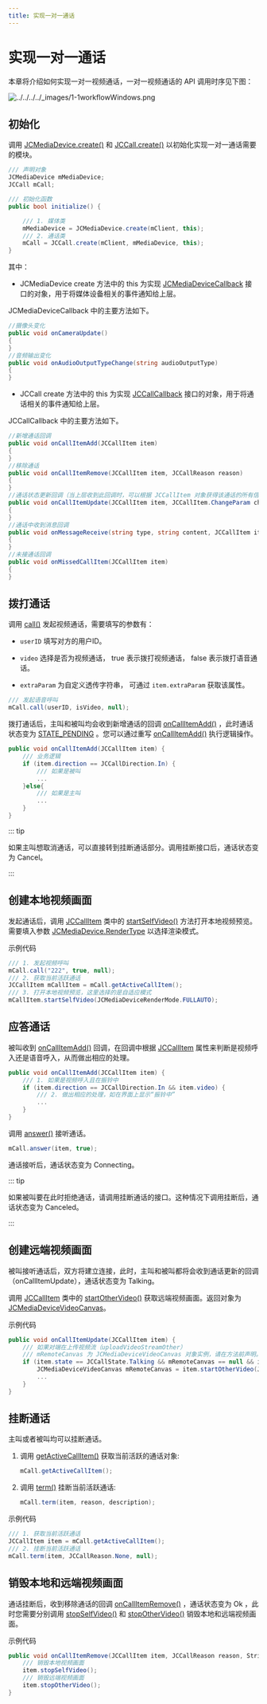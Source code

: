 ```yaml
---
title: 实现一对一通话
---
```

# 实现一对一通话

本章将介绍如何实现一对一视频通话，一对一视频通话的 API 调用时序见下图：

![../../../../\_images/1-1workflowWindows.png](../../../../_images/1-1workflowWindows.png)

## 初始化

调用
[JCMediaDevice.create()](https://developer.juphoon.com/portal/reference/V2.1/windows/html/cb59bc27-6528-9dbf-c996-de857096f847.htm)
和
[JCCall.create()](https://developer.juphoon.com/portal/reference/V2.1/windows/html/eef10110-a3f7-b505-26fa-4b9ec1e2b998.htm)
以初始化实现一对一通话需要的模块。

``````csharp
/// 声明对象
JCMediaDevice mMediaDevice;
JCCall mCall;

/// 初始化函数
public bool initialize() {

    /// 1. 媒体类
    mMediaDevice = JCMediaDevice.create(mClient, this);
    /// 2. 通话类
    mCall = JCCall.create(mClient, mMediaDevice, this);
}
``````

其中：

- JCMediaDevice create 方法中的 this 为实现
    [JCMediaDeviceCallback](https://developer.juphoon.com/portal/reference/V2.1/windows/html/3a00aa12-4e18-cf90-4610-b2c9c63b7a7b.htm)
    接口的对象，用于将媒体设备相关的事件通知给上层。

JCMediaDeviceCallback 中的主要方法如下。

``````csharp
//摄像头变化
public void onCameraUpdate()
{
}
//音频输出变化
public void onAudioOutputTypeChange(string audioOutputType)
{
}
``````

- JCCall create 方法中的 this 为实现
    [JCCallCallback](https://developer.juphoon.com/portal/reference/V2.1/windows/html/25bca4ea-ad43-2cbb-42a8-b4e626739711.htm)
    接口的对象，用于将通话相关的事件通知给上层。

JCCallCallback 中的主要方法如下。

``````csharp
//新增通话回调
public void onCallItemAdd(JCCallItem item)
{
}
//移除通话
public void onCallItemRemove(JCCallItem item, JCCallReason reason)
{
}
//通话状态更新回调（当上层收到此回调时，可以根据 JCCallItem 对象获得该通话的所有信息及状态，从而更新该通话相关UI）
public void onCallItemUpdate(JCCallItem item, JCCallItem.ChangeParam changeParam)
{
}
//通话中收到消息回调
public void onMessageReceive(string type, string content, JCCallItem item)
{
}
//未接通话回调
public void onMissedCallItem(JCCallItem item)
{
}
``````

## 拨打通话

调用
[call()](https://developer.juphoon.com/portal/reference/V2.1/windows/html/613adf03-d597-8221-86d5-0056c1b4d2a0.htm)
发起视频通话，需要填写的参数有：

- `userID` 填写对方的用户ID。

- `video` 选择是否为视频通话， true 表示拨打视频通话， false 表示拨打语音通话。

- `extraParam` 为自定义透传字符串， 可通过 `item.extraParam` 获取该属性。

``````csharp
/// 发起语音呼叫
mCall.call(userID, isVideo, null);
``````

拨打通话后，主叫和被叫均会收到新增通话的回调
[onCallItemAdd()](https://developer.juphoon.com/portal/reference/V2.1/windows/html/5e605b62-c8dc-4dde-2480-8fdcbbfc2f48.htm)
，此时通话状态变为
[STATE\_PENDING](https://developer.juphoon.com/portal/reference/V2.1/windows/html/2134e734-614d-4a19-f411-5fe1a81d3ccd.htm)
。您可以通过重写
[onCallItemAdd()](https://developer.juphoon.com/portal/reference/V2.1/windows/html/5e605b62-c8dc-4dde-2480-8fdcbbfc2f48.htm)
执行逻辑操作。

``````csharp
public void onCallItemAdd(JCCallItem item) {
    /// 业务逻辑
    if (item.direction == JCCallDirection.In) {
        /// 如果是被叫
        ...
    }else{
        /// 如果是主叫
        ...
    }
}
``````

::: tip

如果主叫想取消通话，可以直接转到挂断通话部分。调用挂断接口后，通话状态变为 Cancel。

:::

## 创建本地视频画面

发起通话后，调用
[JCCallItem](https://developer.juphoon.com/portal/reference/V2.1/windows/html/0267696e-79ee-8d46-c086-3c071a2b2b3a.htm)
类中的
[startSelfVideo()](https://developer.juphoon.com/portal/reference/V2.1/windows/html/d399b6b1-b822-b6aa-de75-f35d6815e93b.htm)
方法打开本地视频预览。需要填入参数
[JCMediaDevice.RenderType](https://developer.juphoon.com/portal/reference/V2.1/windows/html/44604552-33eb-5a81-6b10-6c512d127a4b.htm)
以选择渲染模式。

示例代码

``````csharp
/// 1. 发起视频呼叫
mCall.call("222", true, null);
/// 2. 获取当前活跃通话
JCCallItem mCallItem = mCall.getActiveCallItem();
/// 3. 打开本地视频预览，这里选择的是自适应模式
mCallItem.startSelfVideo(JCMediaDeviceRenderMode.FULLAUTO);
``````

## 应答通话

被叫收到
[onCallItemAdd()](https://developer.juphoon.com/portal/reference/V2.1/windows/html/5e605b62-c8dc-4dde-2480-8fdcbbfc2f48.htm)
回调，在回调中根据
[JCCallItem](https://developer.juphoon.com/portal/reference/V2.1/windows/html/0267696e-79ee-8d46-c086-3c071a2b2b3a.htm)
属性来判断是视频呼入还是语音呼入，从而做出相应的处理。

``````csharp
public void onCallItemAdd(JCCallItem item) {
    /// 1. 如果是视频呼入且在振铃中
    if (item.direction == JCCallDirection.In && item.video) {
        /// 2. 做出相应的处理，如在界面上显示“振铃中”
        ...
    }
}
``````

调用
[answer()](https://developer.juphoon.com/portal/reference/V2.1/windows/html/7211e914-c311-4457-4b0e-bc4ef46c7733.htm)
接听通话。

``````csharp
mCall.answer(item, true);
``````

通话接听后，通话状态变为 Connecting。

::: tip

如果被叫要在此时拒绝通话，请调用挂断通话的接口。这种情况下调用挂断后，通话状态变为 Canceled。

:::

## 创建远端视频画面

被叫接听通话后，双方将建立连接，此时，主叫和被叫都将会收到通话更新的回调（onCallItemUpdate），通话状态变为 Talking。

调用
[JCCallItem](https://developer.juphoon.com/portal/reference/V2.1/windows/html/0267696e-79ee-8d46-c086-3c071a2b2b3a.htm)
类中的
[startOtherVideo()](https://developer.juphoon.com/portal/reference/V2.1/windows/html/a4bdbd97-6a97-002f-9c9e-6e4774e4e708.htm)
获取远端视频画面。返回对象为
[JCMediaDeviceVideoCanvas](https://developer.juphoon.com/portal/reference/V2.1/windows/html/6a5b853c-d890-c30e-d236-5728d789ace1.htm)。

示例代码

``````csharp
public void onCallItemUpdate(JCCallItem item) {
    /// 如果对端在上传视频流（uploadVideoStreamOther）
    /// mRemoteCanvas 为 JCMediaDeviceVideoCanvas 对象实例，请在方法前声明。
    if (item.state == JCCallState.Talking && mRemoteCanvas == null && item.getUploadVideoStreamOther()) {
        JCMediaDeviceVideoCanvas mRemoteCanvas = item.startOtherVideo(JCMediaDeviceRenderMode.FULLCONTENT);
        ...
    }
}
``````

## 挂断通话

主叫或者被叫均可以挂断通话。

1. 调用
    [getActiveCallItem()](https://developer.juphoon.com/portal/reference/V2.1/windows/html/6df31ff9-272f-c7cc-1da6-2755c5aad5e0.htm)
    获取当前活跃的通话对象:

    ``````csharp
    mCall.getActiveCallItem();
    ``````

2. 调用
    [term()](https://developer.juphoon.com/portal/reference/V2.1/windows/html/70758778-1450-172d-8684-3dd2818f2a84.htm)
    挂断当前活跃通话:

    ``````csharp
    mCall.term(item, reason, description);
    ``````

示例代码

``````csharp
/// 1. 获取当前活跃通话
JCCallItem item = mCall.getActiveCallItem();
/// 2. 挂断当前活跃通话
mCall.term(item, JCCallReason.None, null);
``````

## 销毁本地和远端视频画面

通话挂断后，收到移除通话的回调
[onCallItemRemove()](https://developer.juphoon.com/portal/reference/V2.1/windows/html/c6de8b41-37d7-a303-7761-0a3bc1caf18b.htm)
，通话状态变为 Ok ，此时您需要分别调用
[stopSelfVideo()](https://developer.juphoon.com/portal/reference/V2.1/windows/html/d51a3870-b54f-5149-3b9a-a1d017721d00.htm)
和
[stopOtherVideo()](https://developer.juphoon.com/portal/reference/V2.1/windows/html/4cc26d8d-a4d4-1b2c-8917-b5ed4e048a28.htm)
销毁本地和远端视频画面。

示例代码

``````csharp
public void onCallItemRemove(JCCallItem item, JCCallReason reason, String description) {
    /// 销毁本地视频画面
    item.stopSelfVideo();
    /// 销毁远端视频画面
    item.stopOtherVideo();
}
``````
